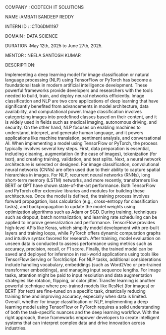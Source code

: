 COMPANY : CODTECH IT SOLUTIONS

NAME :AMBATI SANDEEP REDDY

INTERN ID : :CT06DM1197

DOMAIN : DATA SCIENCE

DURATION :May 12th, 2025 to June 27th, 2025.

MENTOR : NEELA SANTOSH KUMAR

DESCRIPTION:

Implementing a deep learning model for image classification or natural language processing (NLP) using TensorFlow or PyTorch has become a foundational task in modern artificial intelligence development. These powerful frameworks provide developers and researchers with the tools needed to build, train, and deploy neural networks efficiently. Image classification and NLP are two core applications of deep learning that have significantly benefited from advancements in model architecture, data availability, and computational power. Image classification involves categorizing images into predefined classes based on their content, and it is widely used in fields such as medical imaging, autonomous driving, and security. On the other hand, NLP focuses on enabling machines to understand, interpret, and generate human language, and it powers applications like machine translation, sentiment analysis, and conversational AI. When implementing a model using TensorFlow or PyTorch, the process typically involves several key steps. First, data preparation is essential, including cleaning, augmentation (in the case of images), tokenization (for text), and creating training, validation, and test splits. Next, a neural network architecture is selected or designed. For image classification, convolutional neural networks (CNNs) are often used due to their ability to capture spatial hierarchies in images. For NLP, recurrent neural networks (RNNs), long short-term memory (LSTM) networks, and more recently, transformers like BERT or GPT have shown state-of-the-art performance. Both TensorFlow and PyTorch offer extensive libraries and modules for building these architectures. Once the model is defined, the training process involves forward propagation, loss calculation (e.g., cross-entropy for classification tasks), and backpropagation to update the model weights using optimization algorithms such as Adam or SGD. During training, techniques such as dropout, batch normalization, and learning rate scheduling can be applied to improve generalization and performance. TensorFlow provides high-level APIs like Keras, which simplify model development with pre-built layers and training loops, while PyTorch offers dynamic computation graphs and intuitive syntax favored for research. After training, model evaluation on unseen data is conducted to assess performance using metrics such as accuracy, precision, recall, or F1 score. Finally, the trained model can be saved and deployed for inference in real-world applications using tools like TensorFlow Serving or TorchScript. For NLP tasks, additional considerations include handling vocabulary, embeddings (such as Word2Vec or pre-trained transformer embeddings), and managing input sequence lengths. For image tasks, attention might be paid to input resolution and data augmentation strategies like rotation, flipping, or color jitter. Transfer learning is another powerful technique where pre-trained models like ResNet (for images) or BERT (for text) are fine-tuned on a specific task, drastically reducing training time and improving accuracy, especially when data is limited. Overall, whether for image classification or NLP, implementing a deep learning model using TensorFlow or PyTorch requires a solid understanding of both the task-specific nuances and the deep learning workflow. With the right approach, these frameworks empower developers to create intelligent systems that can interpret complex data and drive innovation across industries.
